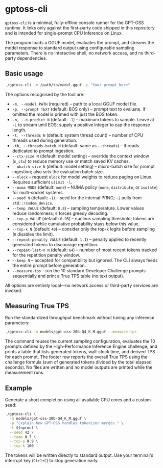 # gptoss-cli

`gptoss-cli` is a minimal, fully-offline console runner for the GPT-OSS
runtime.  It links only against the first-party code shipped in this
repository and is intended for single-prompt CPU inference on Linux.

The program loads a GGUF model, evaluates the prompt, and streams the
model response to standard output using configurable sampling
parameters.  There is no interactive shell, no network access, and no
third-party dependencies.

## Basic usage

```bash
./gptoss-cli -m /path/to/model.gguf -p "Your prompt here"
```

The options recognised by the tool are:

- `-m, --model PATH` (required) – path to a local GGUF model file.
- `-p, --prompt TEXT` (default: BOS only) – prompt text to evaluate. If omitted the model is primed with just the BOS token.
- `-n, --n-predict N` (default: `-1`) – maximum tokens to sample. Leave at `-1` to stream until EOS; supply a positive integer to cap the response length.
- `-t, --threads N` (default: system thread count) – number of CPU threads used during generation.
- `-tb, --threads-batch N` (default: same as `--threads`) – threads dedicated to prompt ingestion.
- `--ctx-size N` (default: model setting) – override the context window (`n_ctx`) to reduce memory use or match saved KV caches.
- `--ubatch-size N` (default: model setting) – micro-batch size for prompt ingestion; also sets the evaluation batch size.
- `--mlock` – request `mlock` for model weights to reduce paging on Linux. Requires sufficient `ulimit -l`.
- `--numa MODE` (default: `none`) – NUMA policy (`none`, `distribute`, or `isolate`) for multi-socket systems.
- `--seed N` (default: `-1`) – seed for the internal PRNG; `-1` pulls from `std::random_device`.
- `--temp VALUE` (default: `0.8`) – sampling temperature. Lower values reduce randomness; `0` forces greedy decoding.
- `--top-p VALUE` (default: `0.95`) – nucleus sampling threshold; tokens are considered while cumulative probability stays below this value.
- `--top-k N` (default: `40`) – consider only the top-`k` logits before sampling (`0` disables the limit).
- `--repeat-penalty VALUE` (default: `1.1`) – penalty applied to recently generated tokens to discourage repetition.
- `--repeat-last-n N` (default: `64`) – number of most recent tokens tracked for the repetition penalty window.
- `--keep N` – accepted for compatibility but ignored. The CLI always feeds the entire prompt before generation.
- `--measure-tps` – run the 10 standard Developer Challenge prompts sequentially and print a True TPS table (no text output).

All options are entirely local—no network access or third-party services
are invoked.

## Measuring True TPS

Run the standardized throughput benchmark without tuning any inference
parameters:

```bash
./gptoss-cli -m models/gpt-oss-20b-Q4_K_M.gguf --measure-tps
```

The command reuses the current sampling configuration, evaluates the 10
prompts defined by the High-Performance Inference Engine challenge, and
prints a table that lists generated tokens, wall-clock time, and derived
TPS for each prompt. The footer row reports the overall True TPS using
the challenge formula (sum of generated tokens divided by the total
elapsed seconds). No files are written and no model outputs are printed
while the measurement runs.

## Example

Generate a short completion using all available CPU cores and a custom
seed:

```bash
./gptoss-cli \
  -m models/gpt-oss-20b-Q4_K_M.gguf \
  -p "Explain how GPT-OSS handles tokenizer merges." \
  -t $(nproc) \
  --seed 42 \
  --temp 0.7 \
  --top-p 0.9 \
  --top-k 100
```

The tokens will be written directly to standard output.  Use your
terminal's interrupt key (`Ctrl+C`) to stop generation early.
